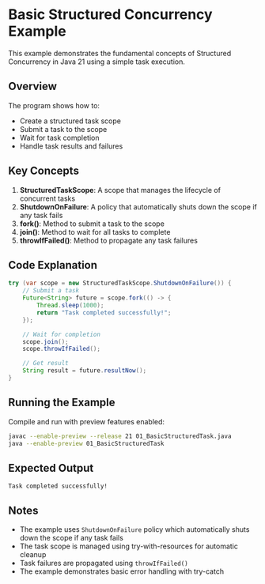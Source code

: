 # Basic Structured Concurrency Example

This example demonstrates the fundamental concepts of Structured Concurrency in Java 21 using a simple task execution.

## Overview

The program shows how to:
- Create a structured task scope
- Submit a task to the scope
- Wait for task completion
- Handle task results and failures

## Key Concepts

1. **StructuredTaskScope**: A scope that manages the lifecycle of concurrent tasks
2. **ShutdownOnFailure**: A policy that automatically shuts down the scope if any task fails
3. **fork()**: Method to submit a task to the scope
4. **join()**: Method to wait for all tasks to complete
5. **throwIfFailed()**: Method to propagate any task failures

## Code Explanation

```java
try (var scope = new StructuredTaskScope.ShutdownOnFailure()) {
    // Submit a task
    Future<String> future = scope.fork(() -> {
        Thread.sleep(1000);
        return "Task completed successfully!";
    });

    // Wait for completion
    scope.join();
    scope.throwIfFailed();

    // Get result
    String result = future.resultNow();
}
```

## Running the Example

Compile and run with preview features enabled:

```bash
javac --enable-preview --release 21 01_BasicStructuredTask.java
java --enable-preview 01_BasicStructuredTask
```

## Expected Output

```
Task completed successfully!
```

## Notes

- The example uses `ShutdownOnFailure` policy which automatically shuts down the scope if any task fails
- The task scope is managed using try-with-resources for automatic cleanup
- Task failures are propagated using `throwIfFailed()`
- The example demonstrates basic error handling with try-catch 